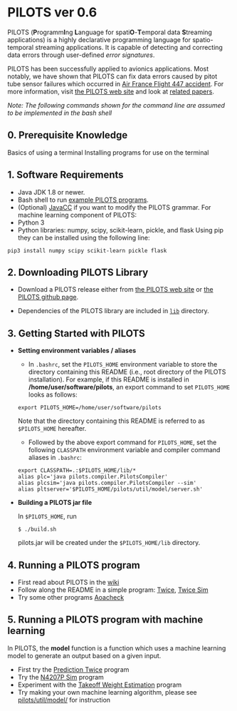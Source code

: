 # PILOTS ver 0.6

PILOTS (**P**rogramm**I**ng **L**anguage for spati**O**-**T**emporal data **S**treaming applications) is a highly declarative programming language for spatio-temporal streaming applications.
It is capable of detecting and correcting data errors through user-defined *error signatures*.

PILOTS has been successfully applied to avionics applications. Most notably, we have shown that PILOTS can fix data errors caused by pitot tube sensor failures which occurred in [Air France Flight 447 accident](http://wcl.cs.rpi.edu/papers/bdse2013.pdf). For more information, visit [the PILOTS web site](http://wcl.cs.rpi.edu/pilots/) and look at [related papers](https://wcl.cs.rpi.edu/bib/Keyword/DATA-STREAMING.html).

*Note: The following commands shown for the command line are assumed to be implemented in the bash shell* 

## 0. Prerequisite Knowledge

Basics of using a terminal
Installing programs for use on the terminal

## 1. Software Requirements

* Java JDK 1.8 or newer.
* Bash shell to run [example PILOTS programs](./examples).
* (Optional) [JavaCC](http://javacc.org/) if you want to modify the PILOTS grammar.
For machine learning component of PILOTS:
* Python 3
* Python libraries: numpy, scipy, scikit-learn, pickle, and flask
Using pip they can be installed using the following line:
```
pip3 install numpy scipy scikit-learn pickle flask
```
  
## 2. Downloading PILOTS Library

* Download a PILOTS release either from [the PILOTS web site](http:/wcl.cs.rpi.edu/pilots/) or [the PILOTS github page](https://github.com/RPI-WCL/pilots).

* Dependencies of the PILOTS library are included in [`lib`](./lib) directory.


## 3. Getting Started with PILOTS

* **Setting environment variables / aliases**

  - In `.bashrc`, set the `PILOTS_HOME` environment variable to store the directory containing this README (i.e., root directory of the PILOTS installation).
  For example, if this README is installed in **/home/user/software/pilots**, an export command to set `PILOTS_HOME` looks as follows:
  ```
  export PILOTS_HOME=/home/user/software/pilots
  ```
  Note that the directory containing this README is referred to as `$PILOTS_HOME` hereafter.


  - Followed by the above export command for `PILOTS_HOME`, set the following `CLASSPATH` environment variable and compiler command aliases in `.bashrc`:
  ```
  export CLASSPATH=.:$PILOTS_HOME/lib/*
  alias plc='java pilots.compiler.PilotsCompiler'
  alias plcsim='java pilots.compiler.PilotsCompiler --sim'
  alias pltserver='$PILOTS_HOME/pilots/util/model/server.sh'
  ```
  
* **Building a PILOTS jar file**

  In `$PILOTS_HOME`, run
  ~~~
  $ ./build.sh
  ~~~
  pilots.jar will be created under the `$PILOTS_HOME/lib` directory.

## 4. Running a PILOTS program

* First read about PILOTS in the [wiki](https://github.com/RPI-WCL/pilots/wiki)
* Follow along the README in a simple program: [Twice](https://github.com/RPI-WCL/pilots/tree/master/examples/twice), [Twice Sim](https://github.com/RPI-WCL/pilots/tree/master/examples/twicesim)
* Try some other programs [Aoacheck](https://github.com/RPI-WCL/pilots/tree/master/examples/aoacheck)

## 5. Running a PILOTS program with machine learning

In PILOTS, the __model__ function is a function which uses a machine learning model to generate an output based on a given input. 

* First try the [Prediction Twice](https://github.com/RPI-WCL/pilots/tree/master/examples/prediction_twice) program
* Try the [N4207P Sim](https://github.com/RPI-WCL/pilots/tree/master/examples/N4207P_sim) program
* Experiment with the [Takeoff Weight Estimation](https://github.com/RPI-WCL/pilots/tree/master/examples/takeoff_weight_est) program
* Try making your own machine learning algorithm, please see [pilots/util/model/](https://github.com/RPI-WCL/pilots/tree/master/models) for instruction



